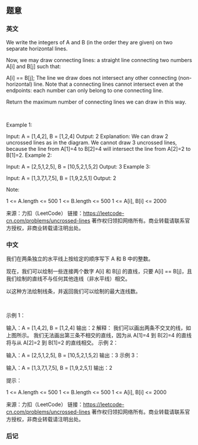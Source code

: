 ## 题意

### 英文

We write the integers of A and B (in the order they are given) on two separate horizontal lines.

Now, we may draw connecting lines: a straight line connecting two numbers A[i] and B[j] such that:

A[i] == B[j];
The line we draw does not intersect any other connecting (non-horizontal) line.
Note that a connecting lines cannot intersect even at the endpoints: each number can only belong to one connecting line.

Return the maximum number of connecting lines we can draw in this way.

 

Example 1:


Input: A = [1,4,2], B = [1,2,4]
Output: 2
Explanation: We can draw 2 uncrossed lines as in the diagram.
We cannot draw 3 uncrossed lines, because the line from A[1]=4 to B[2]=4 will intersect the line from A[2]=2 to B[1]=2.
Example 2:

Input: A = [2,5,1,2,5], B = [10,5,2,1,5,2]
Output: 3
Example 3:

Input: A = [1,3,7,1,7,5], B = [1,9,2,5,1]
Output: 2
 

Note:

1 <= A.length <= 500
1 <= B.length <= 500
1 <= A[i], B[i] <= 2000

来源：力扣（LeetCode）
链接：https://leetcode-cn.com/problems/uncrossed-lines
著作权归领扣网络所有。商业转载请联系官方授权，非商业转载请注明出处。

### 中文

我们在两条独立的水平线上按给定的顺序写下 A 和 B 中的整数。

现在，我们可以绘制一些连接两个数字 A[i] 和 B[j] 的直线，只要 A[i] == B[j]，且我们绘制的直线不与任何其他连线（非水平线）相交。

以这种方法绘制线条，并返回我们可以绘制的最大连线数。

 

示例 1：



输入：A = [1,4,2], B = [1,2,4]
输出：2
解释：
我们可以画出两条不交叉的线，如上图所示。
我们无法画出第三条不相交的直线，因为从 A[1]=4 到 B[2]=4 的直线将与从 A[2]=2 到 B[1]=2 的直线相交。
示例 2：

输入：A = [2,5,1,2,5], B = [10,5,2,1,5,2]
输出：3
示例 3：

输入：A = [1,3,7,1,7,5], B = [1,9,2,5,1]
输出：2
 

提示：

1 <= A.length <= 500
1 <= B.length <= 500
1 <= A[i], B[i] <= 2000

来源：力扣（LeetCode）
链接：https://leetcode-cn.com/problems/uncrossed-lines
著作权归领扣网络所有。商业转载请联系官方授权，非商业转载请注明出处。

### 后记